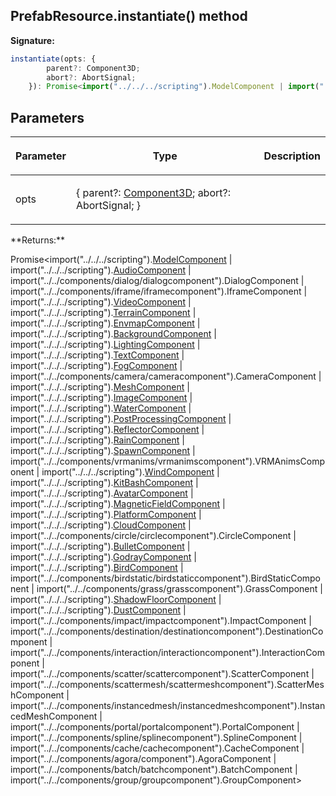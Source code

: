 
## PrefabResource.instantiate() method

**Signature:**

```typescript
instantiate(opts: {
        parent?: Component3D;
        abort?: AbortSignal;
    }): Promise<import("../../../scripting").ModelComponent | import("../../../scripting").AudioComponent | import("../../components/dialog/dialogcomponent").DialogComponent | import("../../components/iframe/iframecomponent").IframeComponent | import("../../../scripting").VideoComponent | import("../../../scripting").TerrainComponent | import("../../../scripting").EnvmapComponent | import("../../../scripting").BackgroundComponent | import("../../../scripting").LightingComponent | import("../../../scripting").TextComponent | import("../../../scripting").FogComponent | import("../../components/camera/cameracomponent").CameraComponent | import("../../../scripting").MeshComponent | import("../../../scripting").ImageComponent | import("../../../scripting").WaterComponent | import("../../../scripting").PostProcessingComponent | import("../../../scripting").ReflectorComponent | import("../../../scripting").RainComponent | import("../../../scripting").SpawnComponent | import("../../components/vrmanims/vrmanimscomponent").VRMAnimsComponent | import("../../../scripting").WindComponent | import("../../../scripting").KitBashComponent | import("../../../scripting").AvatarComponent | import("../../../scripting").MagneticFieldComponent | import("../../../scripting").PlatformComponent | import("../../../scripting").CloudComponent | import("../../components/circle/circlecomponent").CircleComponent | import("../../../scripting").BulletComponent | import("../../../scripting").GodrayComponent | import("../../../scripting").BirdComponent | import("../../components/birdstatic/birdstaticcomponent").BirdStaticComponent | import("../../components/grass/grasscomponent").GrassComponent | import("../../../scripting").ShadowFloorComponent | import("../../../scripting").DustComponent | import("../../components/impact/impactcomponent").ImpactComponent | import("../../components/destination/destinationcomponent").DestinationComponent | import("../../components/interaction/interactioncomponent").InteractionComponent | import("../../components/scatter/scattercomponent").ScatterComponent | import("../../components/scattermesh/scattermeshcomponent").ScatterMeshComponent | import("../../components/instancedmesh/instancedmeshcomponent").InstancedMeshComponent | import("../../components/portal/portalcomponent").PortalComponent | import("../../components/spline/splinecomponent").SplineComponent | import("../../components/cache/cachecomponent").CacheComponent | import("../../components/agora/component").AgoraComponent | import("../../components/batch/batchcomponent").BatchComponent | import("../../components/group/groupcomponent").GroupComponent>;
```

## Parameters

<table><thead><tr><th>

Parameter


</th><th>

Type


</th><th>

Description


</th></tr></thead>
<tbody><tr><td>

opts


</td><td>

{ parent?: [Component3D](/reference/component3d.md)<!-- -->; abort?: AbortSignal; }


</td><td>


</td></tr>
</tbody></table>
**Returns:**

Promise&lt;import("../../../scripting").[ModelComponent](/reference/modelcomponent.md) \| import("../../../scripting").[AudioComponent](/reference/audiocomponent.md) \| import("../../components/dialog/dialogcomponent").DialogComponent \| import("../../components/iframe/iframecomponent").IframeComponent \| import("../../../scripting").[VideoComponent](/reference/videocomponent.md) \| import("../../../scripting").[TerrainComponent](/reference/terraincomponent.md) \| import("../../../scripting").[EnvmapComponent](/reference/envmapcomponent.md) \| import("../../../scripting").[BackgroundComponent](/reference/backgroundcomponent.md) \| import("../../../scripting").[LightingComponent](/reference/lightingcomponent.md) \| import("../../../scripting").[TextComponent](/reference/textcomponent.md) \| import("../../../scripting").[FogComponent](/reference/fogcomponent.md) \| import("../../components/camera/cameracomponent").CameraComponent \| import("../../../scripting").[MeshComponent](/reference/meshcomponent.md) \| import("../../../scripting").[ImageComponent](/reference/imagecomponent.md) \| import("../../../scripting").[WaterComponent](/reference/watercomponent.md) \| import("../../../scripting").[PostProcessingComponent](/reference/postprocessingcomponent.md) \| import("../../../scripting").[ReflectorComponent](/reference/reflectorcomponent.md) \| import("../../../scripting").[RainComponent](/reference/raincomponent.md) \| import("../../../scripting").[SpawnComponent](/reference/spawncomponent.md) \| import("../../components/vrmanims/vrmanimscomponent").VRMAnimsComponent \| import("../../../scripting").[WindComponent](/reference/windcomponent.md) \| import("../../../scripting").[KitBashComponent](/reference/kitbashcomponent.md) \| import("../../../scripting").[AvatarComponent](/reference/avatarcomponent.md) \| import("../../../scripting").[MagneticFieldComponent](/reference/magneticfieldcomponent.md) \| import("../../../scripting").[PlatformComponent](/reference/platformcomponent.md) \| import("../../../scripting").[CloudComponent](/reference/cloudcomponent.md) \| import("../../components/circle/circlecomponent").CircleComponent \| import("../../../scripting").[BulletComponent](/reference/bulletcomponent.md) \| import("../../../scripting").[GodrayComponent](/reference/godraycomponent.md) \| import("../../../scripting").[BirdComponent](/reference/birdcomponent.md) \| import("../../components/birdstatic/birdstaticcomponent").BirdStaticComponent \| import("../../components/grass/grasscomponent").GrassComponent \| import("../../../scripting").[ShadowFloorComponent](/reference/shadowfloorcomponent.md) \| import("../../../scripting").[DustComponent](/reference/dustcomponent.md) \| import("../../components/impact/impactcomponent").ImpactComponent \| import("../../components/destination/destinationcomponent").DestinationComponent \| import("../../components/interaction/interactioncomponent").InteractionComponent \| import("../../components/scatter/scattercomponent").ScatterComponent \| import("../../components/scattermesh/scattermeshcomponent").ScatterMeshComponent \| import("../../components/instancedmesh/instancedmeshcomponent").InstancedMeshComponent \| import("../../components/portal/portalcomponent").PortalComponent \| import("../../components/spline/splinecomponent").SplineComponent \| import("../../components/cache/cachecomponent").CacheComponent \| import("../../components/agora/component").AgoraComponent \| import("../../components/batch/batchcomponent").BatchComponent \| import("../../components/group/groupcomponent").GroupComponent&gt;

